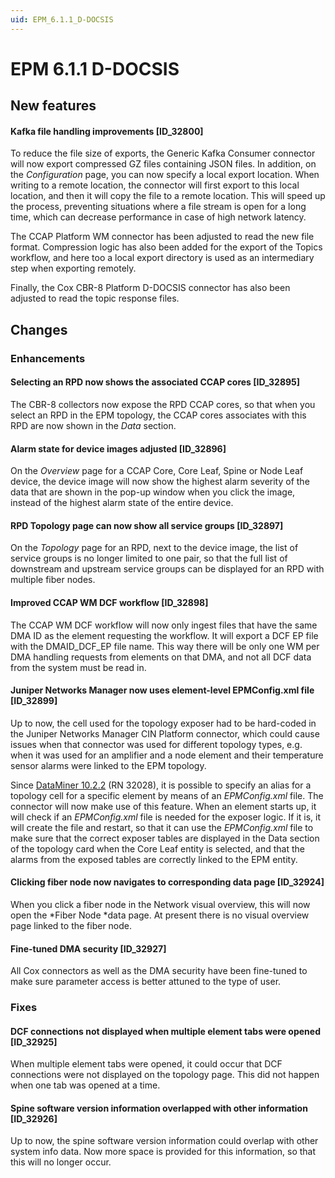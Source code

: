 ```yaml
---
uid: EPM_6.1.1_D-DOCSIS
---
```


# EPM 6.1.1 D-DOCSIS

## New features

#### Kafka file handling improvements \[ID_32800\]

To reduce the file size of exports, the Generic Kafka Consumer connector will now export compressed GZ files containing JSON files. In addition, on the *Configuration* page, you can now specify a local export location. When writing to a remote location, the connector will first export to this local location, and then it will copy the file to a remote location. This will speed up the process, preventing situations where a file stream is open for a long time, which can decrease performance in case of high network latency.

The CCAP Platform WM connector has been adjusted to read the new file format. Compression logic has also been added for the export of the Topics workflow, and here too a local export directory is used as an intermediary step when exporting remotely.

Finally, the Cox CBR-8 Platform D-DOCSIS connector has also been adjusted to read the topic response files.

## Changes

### Enhancements

#### Selecting an RPD now shows the associated CCAP cores \[ID_32895\]

The CBR-8 collectors now expose the RPD CCAP cores, so that when you select an RPD in the EPM topology, the CCAP cores associates with this RPD are now shown in the *Data* section.

#### Alarm state for device images adjusted \[ID_32896\]

On the *Overview* page for a CCAP Core, Core Leaf, Spine or Node Leaf device, the device image will now show the highest alarm severity of the data that are shown in the pop-up window when you click the image, instead of the highest alarm state of the entire device.

#### RPD Topology page can now show all service groups \[ID_32897\]

On the *Topology* page for an RPD, next to the device image, the list of service groups is no longer limited to one pair, so that the full list of downstream and upstream service groups can be displayed for an RPD with multiple fiber nodes.

#### Improved CCAP WM DCF workflow \[ID_32898\]

The CCAP WM DCF workflow will now only ingest files that have the same DMA ID as the element requesting the workflow. It will export a DCF EP file with the DMAID_DCF_EP file name. This way there will be only one WM per DMA handling requests from elements on that DMA, and not all DCF data from the system must be read in.

#### Juniper Networks Manager now uses element-level EPMConfig.xml file \[ID_32899\]

Up to now, the cell used for the topology exposer had to be hard-coded in the Juniper Networks Manager CIN Platform connector, which could cause issues when that connector was used for different topology types, e.g. when it was used for an amplifier and a node element and their temperature sensor alarms were linked to the EPM topology.

Since [DataMiner 10.2.2](xref:General_Feature_Release_10.2.2) (RN 32028), it is possible to specify an alias for a topology cell for a specific element by means of an *EPMConfig.xml* file. The connector will now make use of this feature. When an element starts up, it will check if an *EPMConfig.xml* file is needed for the exposer logic. If it is, it will create the file and restart, so that it can use the *EPMConfig.xml* file to make sure that the correct exposer tables are displayed in the Data section of the topology card when the Core Leaf entity is selected, and that the alarms from the exposed tables are correctly linked to the EPM entity.

#### Clicking fiber node now navigates to corresponding data page \[ID_32924\]

When you click a fiber node in the Network visual overview, this will now open the *Fiber Node *data page. At present there is no visual overview page linked to the fiber node.

#### Fine-tuned DMA security \[ID_32927\]

All Cox connectors as well as the DMA security have been fine-tuned to make sure parameter access is better attuned to the type of user.

### Fixes

#### DCF connections not displayed when multiple element tabs were opened \[ID_32925\]

When multiple element tabs were opened, it could occur that DCF connections were not displayed on the topology page. This did not happen when one tab was opened at a time.

#### Spine software version information overlapped with other information \[ID_32926\]

Up to now, the spine software version information could overlap with other system info data. Now more space is provided for this information, so that this will no longer occur.
